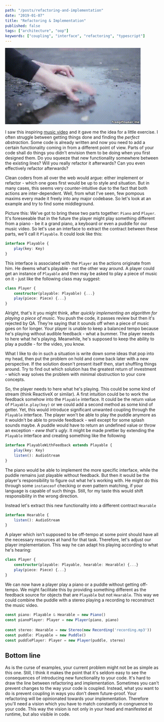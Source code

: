 ```yaml
---
path: "/posts/refactoring-and-implementation"
date: "2019-01-07"
title: "Refactoring & Implementation"
published: false
tags: ["architecture", "oop"]
keywords: ["coupling", "interface", "refactoring", "typescript"]
---
```


![puddle-piano](puddle-piano.gif)

I saw this inspiring [music video](https://www.youtube.com/watch?v=-SqySU-qJQc) and it gave me
the idea for a little exercise. 
I often struggle between getting things done and finding the _perfect abstraction_. Some code is already written
and now you need to add a certain functionality coming in from a different point of view. Parts of your
code shall do things you didn't envision them to be doing when you first designed them. Do you squeeze that new
functionality somewhere between the existing lines? Will you really refactor it afterwards? Can you even effectively
refactor afterwards?

Clean coders from all over the web would argue: either implement or refactor - which one goes first would be up to
style and situation. But in many cases, this seems very counter-intuitive due to the fact that both actions are
inter-dependent. Well, from what I've seen, few pompous maxims every made it freely into any major codebase.
So let's look at an example and try to find some middleground.

Picture this: We've got to bring these two parts together: `Piano` and `Player`. It's foreseeable that in the 
future the player might play something different from a piano - be it a grand piano, a keyboard or even a puddle for
our music video. So let's use an interface to extract the contract between these parts, we'll call it `Playable`. 
It could look like this:
```typescript
interface Playable {
    play(key: Key)
}
```
This interface is associated with the `Player` as the actions originate from him. He deems what's playable - not the 
other way around. A player could get an instance of `Playable` and then may be asked to play a piece of music on it - just
like the following class may suggest:
```typescript
class Player {
    constructor(playable: Playable) {...}
    play(piece: Piece) {...}
}
```
Alright, that's it you might think, after *quickly implementing an algorithm for playing a piece of music*. 
You push the code, it passes review but then it's rejected by QA.
They're saying that it sounds off when a piece of music goes on for longer. Your player is
unable to keep a balanced tempo because he's playing without audible feedback - what a bummer.
The player needs to here what he's playing. Meanwhile, he's supposed to keep the ability to play a puddle - for the 
video, you know.

What I like to do in such a situation is write down some ideas that pop into my head, then
put the problem on hold and come back later with a new perspective. If the solution 
doesn't present itself then, start shuffling things around. Try to find out which solution has the greatest
return of investment - which way solves the problem with minimal obstruction to your core concepts.

So, the player needs to here what he's playing. This could be some kind of stream (think ReactiveX or similar).
A first intuition could be to work the feedback somehow into the `Playable` interface. It could be the return value of
 `Playable.play(key)` or we could add a second method as some kind of getter. Yet, this would introduce 
significant unwanted coupling through the `Playable` interface. The player won't be able to play the puddle anymore 
as it wouldn't be able to provide feedback - well except for some splash sounds maybe. A puddle would have to return 
an undefined value or throw an exception - *eww that's ugly*.
It might be made prettier by extending the `Playable` interface and creating something like the following
```typescript
interface PlayableWithFeedback extends Playable {
    play(key: Key)
    listen(): AudioStream
}
```
The piano would be able to implement the more specific interface, while the puddle remains just playable without 
feedback. But then it would be the player's responsibility to figure out what he's working with. He might do this
through some `instanceof` checking or even pattern matching, if your language is capable of such  things. Still, for 
my taste this would shift responsibility in the wrong direction.  

Instead let's extract this new functionality into a different contract `Hearable`
```typescript
interface Hearable {
    listen(): AudioStream
}
```
A player which isn't supposed to be off-tempo at some point should have all the necessary resources at hand
for that task. Therefore, let's adjust our player implementation. This way he can adapt his playing according to
what he's hearing:
```typescript
class Player {
    constructor(playable: Playable, hearable: Hearable) {...}
    play(piece: Piece) {...}
}
```
We can now have a player play a piano or a puddle without getting off-tempo. We might facilitate this by providing
something different as the feedback source for objects that are `Playable` but not `Hearable`. This way we could combine
the puddle with a stereo playing a recording to reconstruct the music video.
```typescript
const piano: Playable & Hearable = new Piano()
const pianoPlayer: Player = new Player(piano, piano)

const stereo: Hearable = new Stereo(new Recording('recording.mp3'))
const puddle: Playable = new Puddle()
const puddlePlayer: Player = new Player(puddle, stereo)
```

## Bottom line
As is the curse of examples, your current problem might not be as simple as this one. Still, I think it makes the point
that it's seldom easy to see the consequences of introducing new functionality to your code. It's hard to draw
the line between refactoring and implementation. Sometimes you can't prevent changes to the way your code is coupled. 
Instead, what you want to do is prevent coupling in ways you don't deem future-proof. Your refactoring will be 
opinionated towards your implementation. Therefore you'll need a vision which you have to match constantly in congruence 
to your code. This way the vision is not only in your head and manifested at runtime, but also visible in code.
